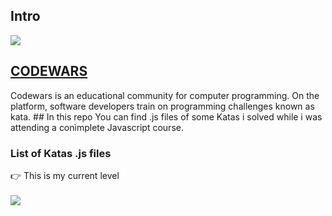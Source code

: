 ## Intro
<a href="https://www.codewars.com/" target="_blank">
<img src="https://uploads-ssl.webflow.com/62e3ee10882dc50bcae8d07a/631aaf6b1a176ea0525b6983_codewars-logomark.svg"><h2>CODEWARS</h2></a>
Codewars is an educational community for computer programming. On the platform, software developers train on programming challenges known as kata.
##
In this repo You can find .js files of some Katas i solved while i was attending a conìmplete Javascript course.<br>

### List of Katas .js files
👉 This is my current level<br><br>
<a href="https://www.codewars.com/users/Andrea%20Vicari">
<img src="https://www.codewars.com/users/Andrea%20Vicari/badges/large">
</a>
###





